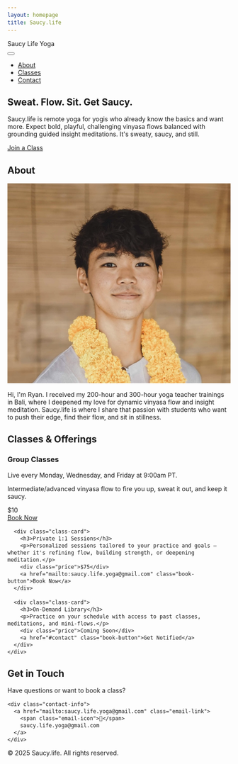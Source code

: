```yaml
---
layout: homepage
title: Saucy.life
---
```


<!-- Navigation Menu -->
<nav class="homepage-nav">
  <div class="nav-container">
    <div class="nav-brand">Saucy Life Yoga</div>
    <button class="nav-toggle" id="navToggle">
      <span></span>
      <span></span>
      <span></span>
    </button>
    <ul class="nav-menu" id="navMenu">
      <li><a href="#about" class="nav-link">About</a></li>
      <li><a href="#classes" class="nav-link">Classes</a></li>
      <li><a href="#contact" class="nav-link">Contact</a></li>
    </ul>
  </div>
</nav>

<!-- Header / Hero Section -->
<section class="hero">
  <div class="hero-content">
    <h1>Sweat. Flow. Sit. Get Saucy.</h1>
    <p>Saucy.life is remote yoga for yogis who already know the basics and want more. Expect bold, playful, challenging vinyasa flows balanced with grounding guided insight meditations. It's sweaty, saucy, and still.</p>
    <a href="https://momence.com/u/saucy-life-qnK4wp" class="cta-button">Join a Class</a>
  </div>
</section>

<!-- About Section -->
<section class="about" id="about">
  <div class="container">
    <div class="about-content">
      <h2>About</h2>
      <div class="about-photo">
        <img src="/assets/images/profilepic.png" alt="Ryan - Saucy.life Yoga Teacher">
      </div>
      <p>Hi, I'm Ryan. I received my 200-hour and 300-hour yoga teacher trainings in Bali, where I deepened my love for dynamic vinyasa flow and insight meditation. Saucy.life is where I share that passion with students who want to push their edge, find their flow, and sit in stillness.</p>
    </div>
  </div>
</section>

<!-- Classes Section -->
<section class="classes" id="classes">
  <div class="container">
    <h2>Classes & Offerings</h2>
    <div class="classes-grid">
      <div class="class-card">
        <h3>Group Classes</h3>
        <p>Live every Monday, Wednesday, and Friday at 9:00am PT.</p>
        <p>Intermediate/advanced vinyasa flow to fire you up, sweat it out, and keep it saucy.</p>
        <div class="price">$10</div>
        <a href="https://momence.com/u/saucy-life-qnK4wp" class="book-button">Book Now</a>
      </div>
      
      <div class="class-card">
        <h3>Private 1:1 Sessions</h3>
        <p>Personalized sessions tailored to your practice and goals — whether it's refining flow, building strength, or deepening meditation.</p>
        <div class="price">$75</div>
        <a href="mailto:saucy.life.yoga@gmail.com" class="book-button">Book Now</a>
      </div>
      
      <div class="class-card">
        <h3>On-Demand Library</h3>
        <p>Practice on your schedule with access to past classes, meditations, and mini-flows.</p>
        <div class="price">Coming Soon</div>
        <a href="#contact" class="book-button">Get Notified</a>
      </div>
    </div>
  </div>
</section>

<!-- Contact Section -->
<section class="contact" id="contact">
  <div class="container">
    <h2>Get in Touch</h2>
    <p>Have questions or want to book a class?</p>
    
    <div class="contact-info">
      <a href="mailto:saucy.life.yoga@gmail.com" class="email-link">
        <span class="email-icon">📧</span>
        saucy.life.yoga@gmail.com
      </a>
    </div>
  </div>
</section>

<!-- Footer -->
<footer class="footer">
  <div class="container">
    <p>&copy; 2025 Saucy.life. All rights reserved.</p>
  </div>
</footer>